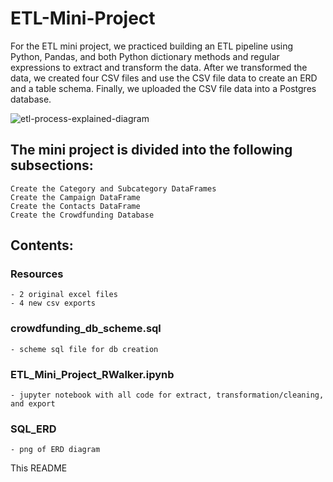 # ETL-Mini-Project

For the ETL mini project, we practiced building an ETL pipeline using Python, Pandas, and both Python dictionary methods and regular expressions to extract and transform the data. After we transformed the data, we created four CSV files and use the CSV file data to create an ERD and a table schema. Finally, we uploaded the CSV file data into a Postgres database.


![etl-process-explained-diagram](https://user-images.githubusercontent.com/74025870/224079318-e5426e95-58ed-4234-b9f2-de58fabf4f2a.png)


## The mini project is divided into the following subsections:

    Create the Category and Subcategory DataFrames
    Create the Campaign DataFrame
    Create the Contacts DataFrame
    Create the Crowdfunding Database

## Contents:

### Resources
    - 2 original excel files
    - 4 new csv exports

### crowdfunding_db_scheme.sql
    - scheme sql file for db creation

### ETL_Mini_Project_RWalker.ipynb
    - jupyter notebook with all code for extract, transformation/cleaning, and export

### SQL_ERD
    - png of ERD diagram

This README